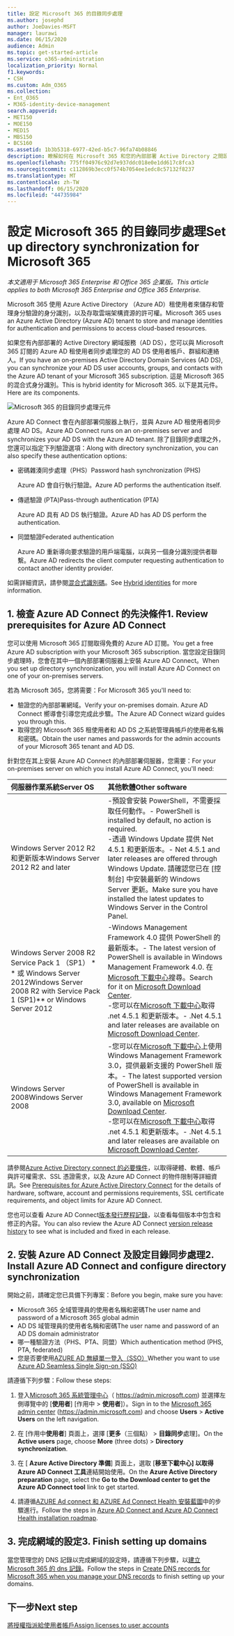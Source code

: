 ```yaml
---
title: 設定 Microsoft 365 的目錄同步處理
ms.author: josephd
author: JoeDavies-MSFT
manager: laurawi
ms.date: 06/15/2020
audience: Admin
ms.topic: get-started-article
ms.service: o365-administration
localization_priority: Normal
f1.keywords:
- CSH
ms.custom: Adm_O365
ms.collection:
- Ent_O365
- M365-identity-device-management
search.appverid:
- MET150
- MOE150
- MED15
- MBS150
- BCS160
ms.assetid: 1b3b5318-6977-42ed-b5c7-96fa74b08846
description: 瞭解如何在 Microsoft 365 和您的內部部署 Active Directory 之間設定目錄同步處理。
ms.openlocfilehash: 775ff04976c92d7e937ddc018e0e1dd617c8fca3
ms.sourcegitcommit: c112869b3ecc0f574b7054ee1edc8c57132f8237
ms.translationtype: MT
ms.contentlocale: zh-TW
ms.lasthandoff: 06/15/2020
ms.locfileid: "44735984"
---
```

# <a name="set-up-directory-synchronization-for-microsoft-365"></a><span data-ttu-id="cba92-103">設定 Microsoft 365 的目錄同步處理</span><span class="sxs-lookup"><span data-stu-id="cba92-103">Set up directory synchronization for Microsoft 365</span></span>

<span data-ttu-id="cba92-104">*本文適用于 Microsoft 365 Enterprise 和 Office 365 企業版。*</span><span class="sxs-lookup"><span data-stu-id="cba92-104">*This article applies to both Microsoft 365 Enterprise and Office 365 Enterprise.*</span></span>

<span data-ttu-id="cba92-105">Microsoft 365 使用 Azure Active Directory （Azure AD）租使用者來儲存和管理身分驗證的身分識別，以及存取雲端架構資源的許可權。</span><span class="sxs-lookup"><span data-stu-id="cba92-105">Microsoft 365 uses an Azure Active Directory (Azure AD) tenant to store and manage identities for authentication and permissions to access cloud-based resources.</span></span> 

<span data-ttu-id="cba92-106">如果您有內部部署的 Active Directory 網域服務（AD DS），您可以與 Microsoft 365 訂閱的 Azure AD 租使用者同步處理您的 AD DS 使用者帳戶、群組和連絡人。</span><span class="sxs-lookup"><span data-stu-id="cba92-106">If you have an on-premises Active Directory Domain Services (AD DS), you can synchronize your AD DS user accounts, groups, and contacts with the Azure AD tenant of your Microsoft 365 subscription.</span></span> <span data-ttu-id="cba92-107">這是 Microsoft 365 的混合式身分識別。</span><span class="sxs-lookup"><span data-stu-id="cba92-107">This is hybrid identity for Microsoft 365.</span></span> <span data-ttu-id="cba92-108">以下是其元件。</span><span class="sxs-lookup"><span data-stu-id="cba92-108">Here are its components.</span></span>

![Microsoft 365 的目錄同步處理元件](./media/about-office-365-identity/hybrid-identity.png)

<span data-ttu-id="cba92-110">Azure AD Connect 會在內部部署伺服器上執行，並與 Azure AD 租使用者同步處理 AD DS。</span><span class="sxs-lookup"><span data-stu-id="cba92-110">Azure AD Connect runs on an on-premises server and synchronizes your AD DS with the Azure AD tenant.</span></span> <span data-ttu-id="cba92-111">除了目錄同步處理之外，您還可以指定下列驗證選項：</span><span class="sxs-lookup"><span data-stu-id="cba92-111">Along with directory synchronization, you can also specify these authentication options:</span></span>

- <span data-ttu-id="cba92-112">密碼雜湊同步處理（PHS）</span><span class="sxs-lookup"><span data-stu-id="cba92-112">Password hash synchronization (PHS)</span></span>

  <span data-ttu-id="cba92-113">Azure AD 會自行執行驗證。</span><span class="sxs-lookup"><span data-stu-id="cba92-113">Azure AD performs the authentication itself.</span></span>

- <span data-ttu-id="cba92-114">傳遞驗證 (PTA)</span><span class="sxs-lookup"><span data-stu-id="cba92-114">Pass-through authentication (PTA)</span></span>

  <span data-ttu-id="cba92-115">Azure AD 具有 AD DS 執行驗證。</span><span class="sxs-lookup"><span data-stu-id="cba92-115">Azure AD has AD DS perform the authentication.</span></span>

- <span data-ttu-id="cba92-116">同盟驗證</span><span class="sxs-lookup"><span data-stu-id="cba92-116">Federated authentication</span></span>

  <span data-ttu-id="cba92-117">Azure AD 重新導向要求驗證的用戶端電腦，以與另一個身分識別提供者聯繫。</span><span class="sxs-lookup"><span data-stu-id="cba92-117">Azure AD redirects the client computer requesting authentication to contact another identity provider.</span></span>

<span data-ttu-id="cba92-118">如需詳細資訊，請參閱[混合式識別碼](plan-for-directory-synchronization.md)。</span><span class="sxs-lookup"><span data-stu-id="cba92-118">See [Hybrid identities](plan-for-directory-synchronization.md) for more information.</span></span>
  
## <a name="1-review-prerequisites-for-azure-ad-connect"></a><span data-ttu-id="cba92-119">1. 檢查 Azure AD Connect 的先決條件</span><span class="sxs-lookup"><span data-stu-id="cba92-119">1. Review prerequisites for Azure AD Connect</span></span>

<span data-ttu-id="cba92-120">您可以使用 Microsoft 365 訂閱取得免費的 Azure AD 訂閱。</span><span class="sxs-lookup"><span data-stu-id="cba92-120">You get a free Azure AD subscription with your Microsoft 365 subscription.</span></span> <span data-ttu-id="cba92-121">當您設定目錄同步處理時，您會在其中一個內部部署伺服器上安裝 Azure AD Connect。</span><span class="sxs-lookup"><span data-stu-id="cba92-121">When you set up directory synchronization, you will install Azure AD Connect on one of your on-premises servers.</span></span>
  
<span data-ttu-id="cba92-122">若為 Microsoft 365，您將需要：</span><span class="sxs-lookup"><span data-stu-id="cba92-122">For Microsoft 365 you'll need to:</span></span>
  
- <span data-ttu-id="cba92-123">驗證您的內部部署網域。</span><span class="sxs-lookup"><span data-stu-id="cba92-123">Verify your on-premises domain.</span></span> <span data-ttu-id="cba92-124">Azure AD Connect 嚮導會引導您完成此步驟。</span><span class="sxs-lookup"><span data-stu-id="cba92-124">The Azure AD Connect wizard guides you through this.</span></span>
- <span data-ttu-id="cba92-125">取得您的 Microsoft 365 租使用者和 AD DS 之系統管理員帳戶的使用者名稱和密碼。</span><span class="sxs-lookup"><span data-stu-id="cba92-125">Obtain the user names and passwords for the admin accounts of your Microsoft 365 tenant and AD DS.</span></span>

<span data-ttu-id="cba92-126">針對您在其上安裝 Azure AD Connect 的內部部署伺服器，您需要：</span><span class="sxs-lookup"><span data-stu-id="cba92-126">For your on-premises server on which you install Azure AD Connect, you'll need:</span></span>
  
|<span data-ttu-id="cba92-127">**伺服器作業系統**</span><span class="sxs-lookup"><span data-stu-id="cba92-127">**Server OS**</span></span>|<span data-ttu-id="cba92-128">**其他軟體**</span><span class="sxs-lookup"><span data-stu-id="cba92-128">**Other software**</span></span>|
|:-----|:-----|
|<span data-ttu-id="cba92-129">Windows Server 2012 R2 和更新版本</span><span class="sxs-lookup"><span data-stu-id="cba92-129">Windows Server 2012 R2 and later</span></span> | <span data-ttu-id="cba92-130">-預設會安裝 PowerShell，不需要採取任何動作。</span><span class="sxs-lookup"><span data-stu-id="cba92-130">- PowerShell is installed by default, no action is required.</span></span>  <br> <span data-ttu-id="cba92-131">-透過 Windows Update 提供 Net 4.5.1 和更新版本。</span><span class="sxs-lookup"><span data-stu-id="cba92-131">- Net 4.5.1 and later releases are offered through Windows Update.</span></span> <span data-ttu-id="cba92-132">請確認您已在 [控制台] 中安裝最新的 Windows Server 更新。</span><span class="sxs-lookup"><span data-stu-id="cba92-132">Make sure you have installed the latest updates to Windows Server in the Control Panel.</span></span> |
|<span data-ttu-id="cba92-133">Windows Server 2008 R2 Service Pack 1 （SP1） \* \* 或 Windows Server 2012</span><span class="sxs-lookup"><span data-stu-id="cba92-133">Windows Server 2008 R2 with Service Pack 1 (SP1)\*\* or Windows Server 2012</span></span> | <span data-ttu-id="cba92-134">-Windows Management Framework 4.0 提供 PowerShell 的最新版本。</span><span class="sxs-lookup"><span data-stu-id="cba92-134">- The latest version of PowerShell is available in Windows Management Framework 4.0.</span></span> <span data-ttu-id="cba92-135">在[Microsoft 下載中心](https://go.microsoft.com/fwlink/p/?LinkId=717996)搜尋。</span><span class="sxs-lookup"><span data-stu-id="cba92-135">Search for it on [Microsoft Download Center](https://go.microsoft.com/fwlink/p/?LinkId=717996).</span></span>  <br> <span data-ttu-id="cba92-136">-您可以在[Microsoft 下載中心](https://go.microsoft.com/fwlink/p/?LinkId=717996)取得 .net 4.5.1 和更新版本。</span><span class="sxs-lookup"><span data-stu-id="cba92-136">- .Net 4.5.1 and later releases are available on [Microsoft Download Center](https://go.microsoft.com/fwlink/p/?LinkId=717996).</span></span> |
|<span data-ttu-id="cba92-137">Windows Server 2008</span><span class="sxs-lookup"><span data-stu-id="cba92-137">Windows Server 2008</span></span> | <span data-ttu-id="cba92-138">-您可以在[Microsoft 下載中心](https://go.microsoft.com/fwlink/p/?LinkId=717996)上使用 Windows Management Framework 3.0，提供最新支援的 PowerShell 版本。</span><span class="sxs-lookup"><span data-stu-id="cba92-138">- The latest supported version of PowerShell is available in Windows Management Framework 3.0, available on [Microsoft Download Center](https://go.microsoft.com/fwlink/p/?LinkId=717996).</span></span>  <br> <span data-ttu-id="cba92-139">-您可以在[Microsoft 下載中心](https://go.microsoft.com/fwlink/p/?LinkId=717996)取得 .net 4.5.1 和更新版本。</span><span class="sxs-lookup"><span data-stu-id="cba92-139">- .Net 4.5.1 and later releases are available on [Microsoft Download Center](https://go.microsoft.com/fwlink/p/?LinkId=717996).</span></span> |

<span data-ttu-id="cba92-140">請參閱[Azure Active Directory connect 的必要條件](https://docs.microsoft.com/azure/active-directory/hybrid/how-to-connect-install-prerequisites)，以取得硬體、軟體、帳戶與許可權需求、SSL 憑證需求，以及 Azure AD Connect 的物件限制等詳細資訊。</span><span class="sxs-lookup"><span data-stu-id="cba92-140">See [Prerequisites for Azure Active Directory Connect](https://docs.microsoft.com/azure/active-directory/hybrid/how-to-connect-install-prerequisites) for the details of hardware, software, account and permissions requirements, SSL certificate requirements, and object limits for Azure AD Connect.</span></span>
  
<span data-ttu-id="cba92-141">您也可以查看 Azure AD Connect[版本發行歷程記錄](https://docs.microsoft.com/azure/active-directory/hybrid/reference-connect-version-history)，以查看每個版本中包含和修正的內容。</span><span class="sxs-lookup"><span data-stu-id="cba92-141">You can also review the Azure AD Connect [version release history](https://docs.microsoft.com/azure/active-directory/hybrid/reference-connect-version-history) to see what is included and fixed in each release.</span></span>

## <a name="2-install-azure-ad-connect-and-configure-directory-synchronization"></a><span data-ttu-id="cba92-142">2. 安裝 Azure AD Connect 及設定目錄同步處理</span><span class="sxs-lookup"><span data-stu-id="cba92-142">2. Install Azure AD Connect and configure directory synchronization</span></span>

<span data-ttu-id="cba92-143">開始之前，請確定您已具備下列專案：</span><span class="sxs-lookup"><span data-stu-id="cba92-143">Before you begin, make sure you have:</span></span>

- <span data-ttu-id="cba92-144">Microsoft 365 全域管理員的使用者名稱和密碼</span><span class="sxs-lookup"><span data-stu-id="cba92-144">The user name and password of a Microsoft 365 global admin</span></span>
- <span data-ttu-id="cba92-145">AD DS 域管理員的使用者名稱和密碼</span><span class="sxs-lookup"><span data-stu-id="cba92-145">The user name and password of an AD DS domain administrator</span></span>
- <span data-ttu-id="cba92-146">哪一種驗證方法（PHS、PTA、同盟）</span><span class="sxs-lookup"><span data-stu-id="cba92-146">Which authentication method (PHS, PTA, federated)</span></span>
- <span data-ttu-id="cba92-147">您是否要使用[AZURE AD 無縫單一登入（SSO）](https://docs.microsoft.com/azure/active-directory/hybrid/how-to-connect-sso)</span><span class="sxs-lookup"><span data-stu-id="cba92-147">Whether you want to use [Azure AD Seamless Single Sign-on (SSO)](https://docs.microsoft.com/azure/active-directory/hybrid/how-to-connect-sso)</span></span>

<span data-ttu-id="cba92-148">請遵循下列步驟：</span><span class="sxs-lookup"><span data-stu-id="cba92-148">Follow these steps:</span></span>

1. <span data-ttu-id="cba92-149">登入[Microsoft 365 系統管理中心](https://admin.microsoft.com)（ https://admin.microsoft.com) 並選擇左側導覽中的 [**使用者**] [作用中 \> **使用者**]）。</span><span class="sxs-lookup"><span data-stu-id="cba92-149">Sign in to the [Microsoft 365 admin center](https://admin.microsoft.com) (https://admin.microsoft.com) and choose **Users** \> **Active Users** on the left navigation.</span></span>
2. <span data-ttu-id="cba92-150">在 [作用中**使用者**] 頁面上，選擇 [**更多**（三個點） \> **目錄同步**處理]。</span><span class="sxs-lookup"><span data-stu-id="cba92-150">On the **Active users** page, choose **More** (three dots) \> **Directory synchronization**.</span></span>
  
3. <span data-ttu-id="cba92-151">在 [ **Azure Active Directory 準備**] 頁面上，選取 [**移至下載中心] 以取得 Azure AD Connect 工具**連結開始使用。</span><span class="sxs-lookup"><span data-stu-id="cba92-151">On the **Azure Active Directory preparation** page, select the **Go to the Download center to get the Azure AD Connect tool** link to get started.</span></span> 
4. <span data-ttu-id="cba92-152">請遵循[AZURE Ad connect 和 AZURE Ad Connect Health 安裝藍圖](https://docs.microsoft.com/azure/active-directory/hybrid/how-to-connect-install-roadmap)中的步驟進行。</span><span class="sxs-lookup"><span data-stu-id="cba92-152">Follow the steps in [Azure AD Connect and Azure AD Connect Health installation roadmap](https://docs.microsoft.com/azure/active-directory/hybrid/how-to-connect-install-roadmap).</span></span>

## <a name="3-finish-setting-up-domains"></a><span data-ttu-id="cba92-153">3. 完成網域的設定</span><span class="sxs-lookup"><span data-stu-id="cba92-153">3. Finish setting up domains</span></span>

<span data-ttu-id="cba92-154">當您管理您的 DNS 記錄以完成網域的設定時，請遵循下列步驟，以[建立 Microsoft 365 的 dns 記錄](https://docs.microsoft.com/office365/admin/get-help-with-domains/create-dns-records-at-any-dns-hosting-provider)。</span><span class="sxs-lookup"><span data-stu-id="cba92-154">Follow the steps in [Create DNS records for Microsoft 365 when you manage your DNS records](https://docs.microsoft.com/office365/admin/get-help-with-domains/create-dns-records-at-any-dns-hosting-provider) to finish setting up your domains.</span></span>

## <a name="next-step"></a><span data-ttu-id="cba92-155">下一步</span><span class="sxs-lookup"><span data-stu-id="cba92-155">Next step</span></span>

[<span data-ttu-id="cba92-156">將授權指派給使用者帳戶</span><span class="sxs-lookup"><span data-stu-id="cba92-156">Assign licenses to user accounts</span></span>](assign-licenses-to-user-accounts.md)
